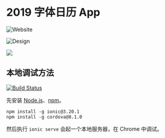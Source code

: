 # 2019 字体日历 App

![Website](./design/website.png)

![Design](./design/all.png)

<a href="https://996.icu"><img src="https://img.shields.io/badge/link-996.icu-red.svg"></a>

## 本地调试方法

[![Build Status](https://travis-ci.com/Ovilia/2019-typography-calendar.svg?branch=master)](https://travis-ci.com/Ovilia/2019-typography-calendar)

先安装 [Node.js](https://nodejs.org/en/)、[npm](https://www.npmjs.com/get-npm)。

```
npm install -g ionic@3.20.1
npm install -g cordova@8.1.0
```

然后执行 `ionic serve` 会起一个本地服务器，在 Chrome 中调试。
